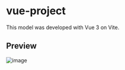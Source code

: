 # vue-project

This model was developed with Vue 3 on Vite.

## Preview

![image](https://github.com/rafaoshikawa/calc_vue/assets/139592987/88c53448-0481-4d85-9774-291645a3be8c)



